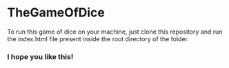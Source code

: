 # TheGameOfDice
To run this game of dice on your machine, just clone this repository and run the index.html file present inside the root directory of the folder.

### I hope you like this!
